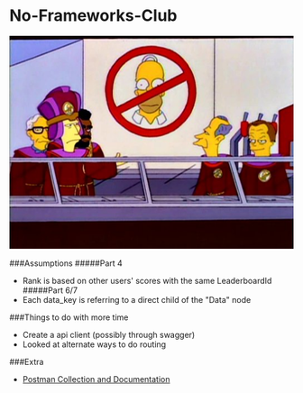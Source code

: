 # No-Frameworks-Club

![No-Homers-Club](https://github.com/itsmattli/No-Frameworks-Club/blob/develop/images/nhc.jpg?raw=true)

###Assumptions
#####Part 4
- Rank is based on other users' scores with the same LeaderboardId
#####Part 6/7
- Each data_key is referring to a direct child of the "Data" node
    
###Things to do with more time
- Create a api client (possibly through swagger)
- Looked at alternate ways to do routing
    
###Extra
- [Postman Collection and Documentation](https://www.placeholder.com)